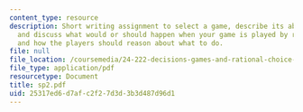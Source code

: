 ```yaml
---
content_type: resource
description: Short writing assignment to select a game, describe its abstract structure,
  and discuss what would or should happen when your game is played by rational players,
  and how the players should reason about what to do.
file: null
file_location: /coursemedia/24-222-decisions-games-and-rational-choice-spring-2008/25317ed6d7afc2f27d3d3b3d487d96d1_sp2.pdf
file_type: application/pdf
resourcetype: Document
title: sp2.pdf
uid: 25317ed6-d7af-c2f2-7d3d-3b3d487d96d1
---
```

